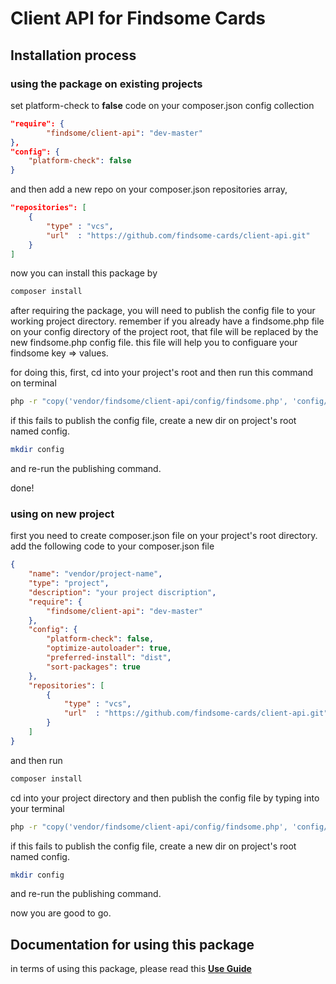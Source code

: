 # Client API for Findsome Cards

## Installation process

### using the package on existing projects

set platform-check to **false** code on your composer.json config collection

```json
"require": {
        "findsome/client-api": "dev-master"
},
"config": {
    "platform-check": false
}
```

and then add a new repo on your composer.json repositories array,

```json
"repositories": [
    {
        "type" : "vcs",
        "url"  : "https://github.com/findsome-cards/client-api.git"
    }
]
```

now you can install this package by 

```bash
composer install
```

after requiring the package, you will need to publish the config file to your working project directory. remember if you already have a findsome.php file on your config directory of the project root, that file will be replaced by the new findsome.php config file.
this file will help you to configuare your findsome key => values.

for doing this, first, cd into your project's root and then run this command on terminal

```bash
php -r "copy('vendor/findsome/client-api/config/findsome.php', 'config/findsome.php');"
```

if this fails to publish the config file, create a new dir on project's root named config.

```bash
mkdir config
```

and re-run the publishing command.

done!

### using on new project

first you need to create composer.json file on your project's root directory.
add the following code to your composer.json file

```json
{
    "name": "vendor/project-name",
    "type": "project",
    "description": "your project discription",
    "require": {
        "findsome/client-api": "dev-master"
    },
    "config": {
        "platform-check": false,
        "optimize-autoloader": true,
        "preferred-install": "dist",
        "sort-packages": true
    },
    "repositories": [
        {
            "type" : "vcs",
            "url"  : "https://github.com/findsome-cards/client-api.git"
        }
    ]
}

```

and then run 

```bash
composer install
```

cd into your project directory and then publish the config file by typing into your terminal

```bash
php -r "copy('vendor/findsome/client-api/config/findsome.php', 'config/findsome.php');"
```

if this fails to publish the config file, create a new dir on project's root named config.

```bash
mkdir config
```

and re-run the publishing command.

now you are good to go.

## Documentation for using this package

in terms of using this package, please read this **[Use Guide](GUIDE.md)**
